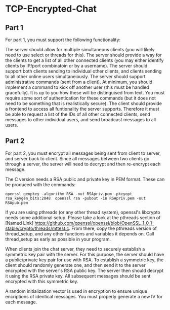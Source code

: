 # TCP-Encrypted-Chat

## Part 1

For part 1, you must support the following functionality:

The server should allow for multiple simultaneous clients (you will likely need to use select or threads for this).
The server should provide a way for the clients to get a list of all other connected clients (you may either identify clients by IP/port combinatoin or by a username).
The server should support both clients sending to individual other clients, and clients sending to all other online users simultaneiously.
The server should support administrative commands (sent from a client). At minimum, you should implement a command to kick off another user (this must be handled gracefully). It is up to you how these will be distinguised from text. You must require some sort of authentication for these commands (but it does not need to be something that is realistically secure).
The client should provide a frontend to access all funtionality the server supports. Therefore it must be able to request a list of the IDs of all other connected clients, send messages to other individual users, and send broadcast messages to all users.

## Part 2
For part 2, you must encrypt all messages being sent from client to server, and server back to client. Since all messages between two clients go through a server, the server will need to decrypt and then re-encrypt each message.

The C version needs a RSA public and private key in PEM format. These can be produced with the commands:

`openssl genpkey -algorithm RSA -out RSApriv.pem -pkeyopt rsa_keygen_bits:2048 
openssl rsa -pubout -in RSApriv.pem -out RSApub.pem `

If you are using pthreads (or any other thread system), openssl's libcrypto needs some additional setup. Please take a look at the pthreads section of [Named Link] https://github.com/openssl/openssl/blob/OpenSSL_1_0_1-stable/crypto/threads/mttest.c. From there, copy the pthreads version of thread_setup, and any other functions and variables it depends on. Call thread_setup as early as possible in your program.


When clients join the chat server, they need to securely establish a symmetric key pair with the server. For this purpose, the server should have a public/private key pair for use with RSA. To establish a symmetric key, the client should randomly generate one, and then send it to the server encrypted with the server's RSA public key. The server then should decrypt it using the RSA private key. All subsequent messages should be sent encrypted with this symmetric key.

A random initialization vector is used in encryption to ensure unique encriptions of identical messages. You must properly generate a new IV for each message.
